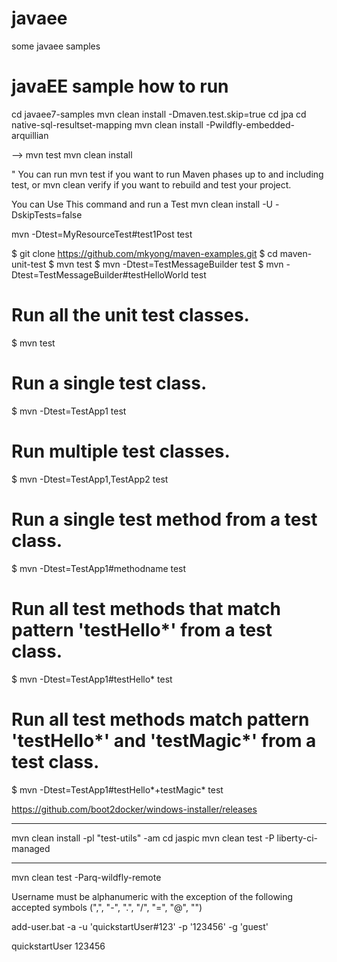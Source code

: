 # javaee
some javaee samples

# javaEE sample how to run

cd javaee7-samples
mvn clean install -Dmaven.test.skip=true
cd jpa
cd native-sql-resultset-mapping
mvn clean install -Pwildfly-embedded-arquillian

-->
mvn test
mvn clean install

" You can run mvn test if you want to run Maven phases up to and including test, or mvn clean verify if you want to rebuild and test your project.

You can Use This command and run a Test mvn clean install -U -DskipTests=false

mvn -Dtest=MyResourceTest#test1Post test

$ git clone https://github.com/mkyong/maven-examples.git
$ cd maven-unit-test
$ mvn test
$ mvn -Dtest=TestMessageBuilder test
$ mvn -Dtest=TestMessageBuilder#testHelloWorld test

# Run all the unit test classes.
$ mvn test

# Run a single test class.
$ mvn -Dtest=TestApp1 test

# Run multiple test classes.
$ mvn -Dtest=TestApp1,TestApp2 test

# Run a single test method from a test class.
$ mvn -Dtest=TestApp1#methodname test

# Run all test methods that match pattern 'testHello*' from a test class.
$ mvn -Dtest=TestApp1#testHello* test

# Run all test methods match pattern 'testHello*' and 'testMagic*' from a test class.
$ mvn -Dtest=TestApp1#testHello*+testMagic* test

https://github.com/boot2docker/windows-installer/releases

----------------------------------------------
mvn clean install -pl "test-utils" -am
cd jaspic
mvn clean test -P liberty-ci-managed

----------------------------------------------
mvn clean test -Parq-wildfly-remote


Username must be alphanumeric with the exception of the following accepted symbols (",", "-", ".", "/", "=", "@", "\")

add-user.bat  -a -u 'quickstartUser#123' -p '123456' -g 'guest'

quickstartUser
123456
 <secret value="MTIzNDU2" />































































